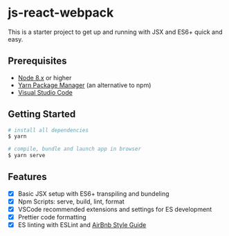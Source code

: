 # js-react-webpack

This is a starter project to get up and running with JSX and ES6+ quick and easy.

## Prerequisites

- [Node 8.x](https://nodejs.org/en/) or higher
- [Yarn Package Manager](https://yarnpkg.com/en/) (an alternative to npm)
- [Visual Studio Code](https://code.visualstudio.com/)

## Getting Started

```bash
# install all dependencies
$ yarn

# compile, bundle and launch app in browser
$ yarn serve
```

## Features

- [x] Basic JSX setup with ES6+ transpiling and bundeling
- [x] Npm Scripts: serve, build, lint, format
- [x] VSCode recommended extensions and settings for ES development
- [x] Prettier code formatting
- [x] ES linting with ESLint and [AirBnb Style Guide](https://github.com/airbnb/javascript)
